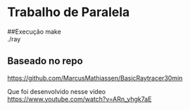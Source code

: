 # Trabalho de Paralela

##Execução
make  
./ray

## Baseado no repo  
https://github.com/MarcusMathiassen/BasicRaytracer30min

Que foi desenvolvido nesse vídeo  
https://www.youtube.com/watch?v=ARn_yhgk7aE
